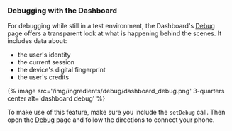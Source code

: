 
### Debugging with the Dashboard

For debugging while still in a test environment, the Dashboard's [Debug](https://dashboard.branch.io/#/debug) page offers a transparent look at what is happening behind the scenes. It includes data about:

* the user's identity
* the current session
* the device's digital fingerprint
* the user's credits

{% image src='/img/ingredients/debug/dashboard_debug.png' 3-quarters center alt='dashboard debug' %}

To make use of this feature, make sure you include the `setDebug` call. Then open the [Debug](https://dashboard.branch.io/#/debug) page and follow the directions to connect your phone.
